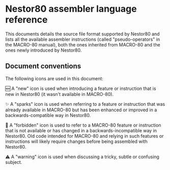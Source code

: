 # Nestor80 assembler language reference

This documents details the source file format supported by Nestor80 and lists all the available assembler instructions (called "pseudo-operators" in the MACRO-80 manual), 
both the ones inherited from MACRO-80 and the ones newly introduced by Nestor80.


## Document conventions

The following icons are used in this document:

🆕 A "new" icon is used when introducing a feature or instruction that is new in Nestor80 (it wasn't available in MACRO-80).

✨ A "sparks" icon is used when referring to a feature or instruction that was already available in MACRO-80 but has been enhanced or improved in a backwards-compatible way in Nestor80.

🚫 A "forbidden" icon is used to refer to a MACRO-80 feature or instruction that is not available or has changed in a backwards-incompatible way in Nestor80.
 Old code intended for MACRO-80 and relying in such features or instructions will likely require changes before being assembled with Nestor80.

⚠ A "warning" icon is used when discussing a tricky, subtle or confusing subject.


